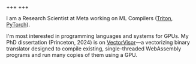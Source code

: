 +++
+++

I am a Research Scientist at Meta working on ML Compilers ([Triton](https://github.com/triton-lang/triton), [PyTorch](https://github.com/pytorch/pytorch)).

I'm most interested in programming languages and systems for GPUs. My PhD dissertation (Princeton, 2024) is on [VectorVisor](https://www.proquest.com/dissertations-theses/vectorvisor-binary-translation-scheme-throughput/docview/3112421168/se-2)&mdash;a vectorizing binary translator designed to compile existing, single-threaded WebAssembly programs and run many copies of them using a GPU.
